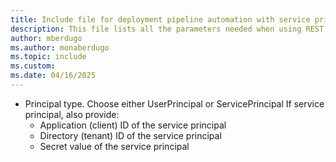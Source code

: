 ```yaml
---
title: Include file for deployment pipeline automation with service principal
description: This file lists all the parameters needed when using REST APIs with a service principal for deployment pipelines. 
author: mberdugo
ms.author: monaberdugo
ms.topic: include
ms.custom: 
ms.date: 04/16/2025
---
```


  - Principal type. Choose either UserPrincipal or ServicePrincipal If service principal, also provide:
    - Application (client) ID of the service principal
    - Directory (tenant) ID of the service principal
    - Secret value of the service principal
